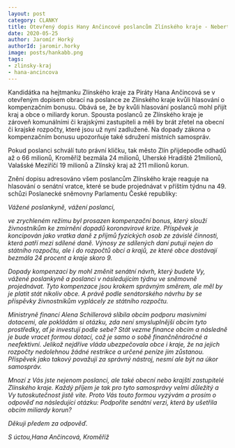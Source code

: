```yaml
---
layout: post
category: CLANKY
title: Otevřený dopis Hany Ančincové poslancům Zlínského kraje - Neberte miliardy obcím a krajům
date: 2020-05-25
author: Jaromír Horký
authorId: jaromir.horky
image: posts/hankabb.png
tags: 
- zlinsky-kraj 
- hana-ancincova
---
```


Kandidátka na hejtmanku Zlínského kraje za Piráty Hana Ančincová se v otevřeným dopisem obrací na poslance ze Zlínského kraje kvůli hlasování o kompenzačním bonusu. Obává se, že by kvůli hlasování poslanců mohl přijít kraj a obce o miliardy korun. Spousta poslanců ze Zlínského kraje je zároveň komunálními či krajskými zastupiteli a měli by brát zřetel na obecní či krajské rozpočty, které jsou už nyní zadlužené. Na dopady zákona o kompenzačním bonusu upozorňuje také sdružení místních samospráv.

Pokud poslanci schválí tuto právní kličku, tak město Zlín přijdepodle odhadů až o 66 milionů, Kroměříž bezmála 24 milionů, Uherské Hradiště 21milionů, Valašské Meziříčí 19 milionů a Zlínský kraj až 211 milionů korun.

Znění dopisu adresováno všem poslancům Zlínského kraje reaguje na hlasování o senátní vratce, které se bude projednávat v příštím týdnu na 49. schůzi Poslanecké sněmovny Parlamentu České republiky:

*Vážené poslankyně, vážení poslanci,*

*ve zrychleném režimu byl prosazen kompenzační bonus, který slouží živnostníkům ke zmírnění dopadů koronavirové krize. Příspěvek je koncipován jako vratka daně z příjmů fyzických osob ze závislé činnosti, která patří mezi sdílené daně. Výnosy ze sdílených daní putují nejen do státního rozpočtu, ale i do rozpočtů obcí a krajů, ze které obce dostávají bezmála 24 procent a kraje skoro 9.*

*Dopady kompenzací by mohl změnit senátní návrh, který budete Vy, vážené poslankyně a poslanci v následujícím týdnu ve sněmovně projednávat. Tyto kompenzace jsou krokem správným směrem, ale měl by je platit stát nikoliv obce. A právě podle senátorského návrhu by se příspěvky živnostníkům vyplácely ze státního rozpočtu.*

*Ministryně financí Alena Schillerová slíbila obcím podporu masivními dotacemi, ale pokládám si otázku, zda není smysluplnější obcím tyto prostředky, ať je investují podle sebe? Stát vezme finance obcím a následně je bude vracet formou dotací, což je samo o sobě finančněnáročné a neefektivní. Jelikož nejdříve vláda ubezpečovala obce i kraje, že na jejich rozpočty nedolehnou žádné restrikce a určené peníze jim zůstanou. Příspěvek jako takový považuji za správný nástroj, nesmí ale být na úkor samospráv.*

*Mnozí z Vás jste nejenom poslanci, ale také obecní nebo krajští zastupitelé Zlínského kraje. Každý příjem je tak pro tyto samosprávy velmi důležitý a Vy tutoskutečnost jistě víte. Proto Vás touto formou vyzývám a prosím o odpověď na následující otázku: Podpoříte senátní verzi, která by ušetřila obcím miliardy korun?*

*Děkuji předem za odpověď.*

*S úctou,Hana Ančincová, Kroměříž*
